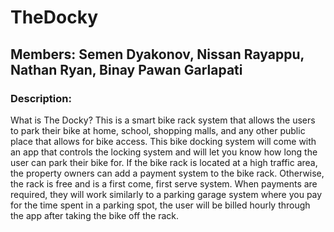 # TheDocky
## Members: Semen Dyakonov, Nissan Rayappu, Nathan Ryan, Binay Pawan Garlapati

### Description:
What is The Docky?
This is a smart bike rack system that allows the users to park their bike at home, school, shopping malls, and any other public place that allows for bike access. This bike docking system will come with an app that controls the locking system and will let you know how long the user can park their bike for. If the bike rack is located at a high traffic area, the property owners can add a payment system to the bike rack. Otherwise, the rack is free and is a first come, first serve system. When payments are required, they will work similarly to a parking garage system where you pay for the time spent in a parking spot, the user will be billed hourly through the app after taking the bike off the rack.
